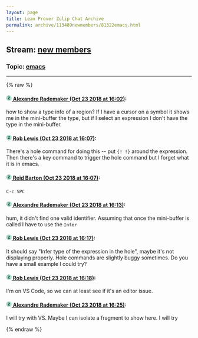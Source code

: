 ```yaml
---
layout: page
title: Lean Prover Zulip Chat Archive 
permalink: archive/113489newmembers/81322emacs.html
---
```


## Stream: [new members](index.html)
### Topic: [emacs](81322emacs.html)

---


{% raw %}
#### [![Click to go to Zulip](../../assets/img/zulip2.png) Alexandre Rademaker (Oct 23 2018 at 16:02)](https://leanprover.zulipchat.com/#narrow/stream/113489-new%20members/topic/emacs/near/136338426):
how to show a type info of a region? If I have a cursor on a symbol it shows me in the mini-buffer the type, but if I select an expression I don't have the type in the mini-buffer.

#### [![Click to go to Zulip](../../assets/img/zulip2.png) Rob Lewis (Oct 23 2018 at 16:07)](https://leanprover.zulipchat.com/#narrow/stream/113489-new%20members/topic/emacs/near/136338688):
There's a hole command for doing this -- put `{! !}` around the expression. Then there's a key command to trigger the hole command but I forget what it is in emacs.

#### [![Click to go to Zulip](../../assets/img/zulip2.png) Reid Barton (Oct 23 2018 at 16:07)](https://leanprover.zulipchat.com/#narrow/stream/113489-new%20members/topic/emacs/near/136338703):
`C-c SPC`

#### [![Click to go to Zulip](../../assets/img/zulip2.png) Alexandre Rademaker (Oct 23 2018 at 16:13)](https://leanprover.zulipchat.com/#narrow/stream/113489-new%20members/topic/emacs/near/136339059):
hum, it didn't find one valid identifier. Assuming that once the mini-buffer is called I have to use the `Infer`

#### [![Click to go to Zulip](../../assets/img/zulip2.png) Rob Lewis (Oct 23 2018 at 16:17)](https://leanprover.zulipchat.com/#narrow/stream/113489-new%20members/topic/emacs/near/136339372):
It should say "Infer type of the expression in the hole", maybe it's not displaying properly. Hole commands are slightly buggy sometimes. Do you have a small example I could try?

#### [![Click to go to Zulip](../../assets/img/zulip2.png) Rob Lewis (Oct 23 2018 at 16:18)](https://leanprover.zulipchat.com/#narrow/stream/113489-new%20members/topic/emacs/near/136339447):
I'm on VS Code, so we can at least see if it's an editor issue.

#### [![Click to go to Zulip](../../assets/img/zulip2.png) Alexandre Rademaker (Oct 23 2018 at 16:25)](https://leanprover.zulipchat.com/#narrow/stream/113489-new%20members/topic/emacs/near/136339920):
I will try with VS. Maybe I can isolate a fragment to show here. I will try


{% endraw %}
